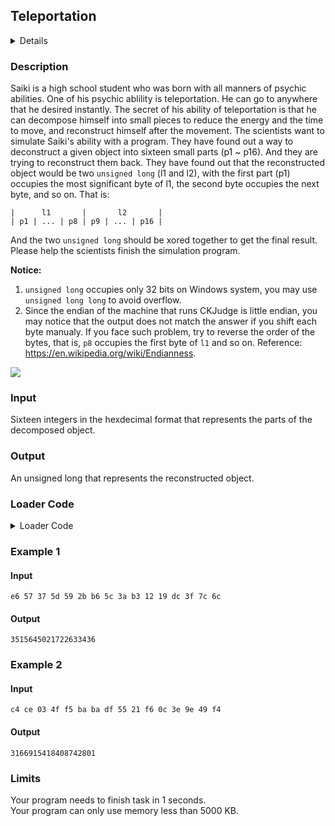 ## Teleportation
<details>
<summary>Details</summary>

Level: Easy  
Tags: Expression, Assignments, Basic Types, Struct, Union  
Problem ID: [8PKPOqMP73i7](https://ckj.imslab.org/#/problems/8PKPOqMP73i7)  
</details>

### Description
Saiki is a high school student who was born with all manners of psychic abilities. One of his psychic ablility is teleportation. He can go to anywhere that he desired instantly. The secret of his ability of teleportation is that he can decompose himself into small pieces to reduce the energy and the time to move, and reconstruct himself after the movement. The scientists want to simulate Saiki's ability with a program. They have found out a way to deconstruct a given object into sixteen small parts (p1 ~ p16). And they are trying to reconstruct them back. They have found out that the reconstructed object would be two `unsigned long` (l1 and l2), with the first part (p1) occupies the most significant byte of l1, the second byte occupies the next byte, and so on. That is:


```
|      l1       |       l2       |
| p1 | ... | p8 | p9 | ... | p16 |
```
And the two `unsigned long` should be xored together to get the final result. Please help the scientists finish the simulation program.

**Notice:** 

1. `unsigned long` occupies only 32 bits on Windows system, you may use `unsigned long long` to avoid overflow.
2. Since the endian of the machine that runs CKJudge is little endian, you may notice that the output does not match the answer if you shift each byte manualy. If you face such problem, try to reverse the order of the bytes, that is, `p8` occupies the first byte of `l1` and so on. Reference: <https://en.wikipedia.org/wiki/Endianness>.

![](https://img.wattpad.com/af11f3c8f36ddfddadb035b0e2f3af1ec331df4c/68747470733a2f2f73332e616d617a6f6e6177732e636f6d2f776174747061642d6d656469612d736572766963652f53746f7279496d6167652f4e4d6e6b4775366632774a6346513d3d2d313036333534373539372e313637623639626336653535333565313234333632323734313238302e676966)




### Input
Sixteen integers in the hexdecimal format that represents the parts of the decomposed object.
### Output
An unsigned long that represents the reconstructed object.

### Loader Code
<details>
<summary>Loader Code</summary>

```c
#include <stdio.h>

unsigned long construct(unsigned char parts[16]);

int main()
{
    unsigned char parts[16];
    for (int i = 0; i < 16; i++)
        scanf("%hhx", parts + i);

    printf("%lu", construct(parts));

    return 0;
}
```
</details>


### Example 1
#### Input
```
e6 57 37 5d 59 2b b6 5c 3a b3 12 19 dc 3f 7c 6c 
```
#### Output
```
3515645021722633436
```

### Example 2
#### Input
```
c4 ce 03 4f f5 ba ba df 55 21 f6 0c 3e 9e 49 f4 
```
#### Output
```
3166915418408742801
```

### Limits
Your program needs to finish task in 1 seconds.  
Your program can only use memory less than 5000 KB.  
